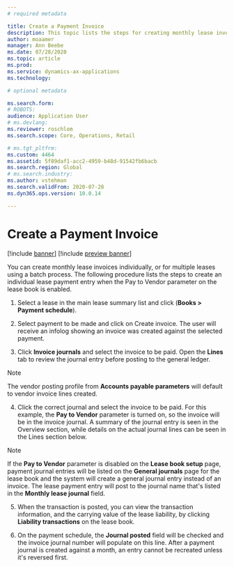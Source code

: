 ```yaml
---
# required metadata

title: Create a Payment Invoice
description: This topic lists the steps for creating monthly lease invoices, which can be created for individual leases or for multiple leases using a batch process.  
author: moaamer
manager: Ann Beebe
ms.date: 07/28/2020
ms.topic: article
ms.prod: 
ms.service: dynamics-ax-applications
ms.technology: 

# optional metadata

ms.search.form: 
# ROBOTS: 
audience: Application User
# ms.devlang: 
ms.reviewer: roschlom
ms.search.scope: Core, Operations, Retail

# ms.tgt_pltfrm: 
ms.custom: 4464
ms.assetid: 5f89daf1-acc2-4959-b48d-91542fb6bacb
ms.search.region: Global
# ms.search.industry: 
ms.author: vstehman
ms.search.validFrom: 2020-07-28
ms.dyn365.ops.version: 10.0.14

---
```

# Create a Payment Invoice

[!include [banner](../includes/banner.md)]
[!include [preview banner](../includes/preview-banner.md)]

You can create monthly lease invoices individually, or for multiple leases using a batch process. The following procedure lists the steps to create an individual lease payment entry when the Pay to Vendor parameter on the lease book is enabled.

1. Select a lease in the main lease summary list and click (**Books > Payment schedule**).

2. Select payment to be made and click on Create invoice. The user will receive an infolog showing an invoice was created against the selected payment.

3. Click **Invoice journals** and select the invoice to be paid. Open the **Lines** tab to review the journal entry before posting to the general ledger.

 > [!Note]
 > The vendor posting profile from **Accounts payable parameters** will default to vendor invoice lines created.

4. Click the correct journal and select the invoice to be paid. For this example, the **Pay to Vendor** parameter is turned on, so the invoice will be in the invoice journal. A summary of the journal entry is seen in the Overview section, while details on the actual journal lines can be seen in the Lines section below.

 > [!Note]
 > If the **Pay to Vendor** parameter is disabled on the **Lease book setup** page, payment journal entries will be listed on the **General journals** page for the lease book and the system will create a general journal entry instead of an invoice. The lease payment entry will post to the journal name that's listed in the **Monthly lease journal** field.

5. When the transaction is posted, you can view the transaction information, and the carrying value of the lease liability, by clicking **Liability transactions** on the lease book.

6. On the payment schedule, the **Journal posted** field will be checked and the invoice journal number will populate on this line. After a payment journal is created against a month, an entry cannot be recreated unless it's reversed first.
